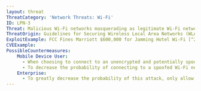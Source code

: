 ```yaml
---
layout: threat
ThreatCategory: 'Network Threats: Wi-Fi'
ID: LPN-3
Threat: Malicious Wi-Fi networks masquerading as legitimate Wi-Fi networks (hotspot hijacking)
ThreatOrigin: Guidelines for Securing Wireless Local Area Networks (WLANs) (SP 800-163) [^16]
ExploitExample: FCC Fines Marriott $600,000 for Jamming Hotel Wi-Fi [^21]
CVEExample:
PossibleCountermeasures:
    Mobile Device User:
      - When choosing to connect to an unencrypted and potentially spoofed Wi-Fi network, to reduce the probability of connecting to a malicious network, verify the network appears consistently geolocated with the host (e.g., on the premises), and if possible, verify with a representative that the intended Wi-Fi network is the one they host.
      - To decrease the probability of connecting to a spoofed Wi-Fi network, configure devices to not automatically connect to unknown Wi-Fi networks, and to 'forget' public networks once they are no longer in use.
    Enterprise:
      - To greatly decrease the probability of this attack, only allow mobile devices to connect to authorized Wi-Fi networks that use WPA2 encryption with a strong pre-shared key (for personal mode).
---
```

